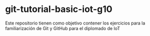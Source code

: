 # git-tutorial-basic-iot-g10
Este repositorio tienen como objetivo contener los ejercicios para la familiarización de Git y GitHub para el diplomado de IoT
